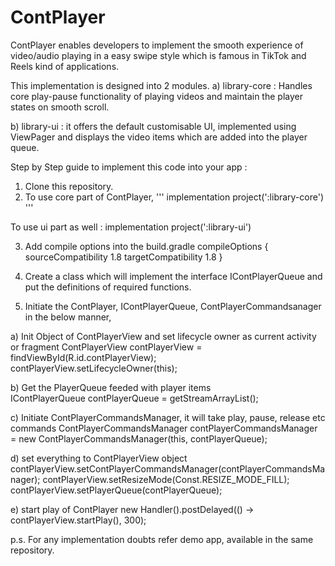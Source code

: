 # ContPlayer
ContPlayer enables developers to implement the smooth experience of video/audio playing in a easy swipe style which is famous in TikTok and Reels kind of applications.

This implementation is designed into 2 modules.
a) library-core : Handles core play-pause functionality of playing videos and maintain the player states on smooth scroll.

b) library-ui : it offers the default customisable UI, implemented using ViewPager and displays the video items which are added into the player queue.

Step by Step guide to implement this code into your app :

1. Clone this repository.
2. To use core part of ContPlayer,
'''
implementation project(':library-core')
'''

To use ui part as well :
implementation project(':library-ui')

3. Add compile options into the build.gradle
compileOptions {
    sourceCompatibility 1.8
    targetCompatibility 1.8
}



4. Create a class which will implement the interface IContPlayerQueue<T> and put the definitions of required functions.

5. Initiate the ContPlayer, IContPlayerQueue, ContPlayerCommandsanager in the below manner,

a) Init Object of ContPlayerView and set lifecycle owner as current activity or fragment
    ContPlayerView contPlayerView = findViewById(R.id.contPlayerView);
    contPlayerView.setLifecycleOwner(this);
    
b) Get the PlayerQueue feeded with player items     
     IContPlayerQueue contPlayerQueue = getStreamArrayList();
     
c) Initiate ContPlayerCommandsManager, it will take play, pause, release etc commands 
     ContPlayerCommandsManager contPlayerCommandsManager = new ContPlayerCommandsManager(this, contPlayerQueue);
     
d) set everything to ContPlayerView object
     contPlayerView.setContPlayerCommandsManager(contPlayerCommandsManager);
     contPlayerView.setResizeMode(Const.RESIZE_MODE_FILL);
     contPlayerView.setPlayerQueue(contPlayerQueue);
        
e) start play of ContPlayer
      new Handler().postDelayed(() -> contPlayerView.startPlay(), 300);
      
      
p.s. For any implementation doubts refer demo app, available in the same repository.

